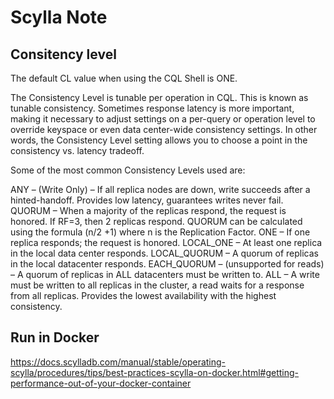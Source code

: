 # Scylla Note

## Consitency level

The default CL value when using the CQL Shell is ONE.

The Consistency Level is tunable per operation in CQL. This is known as tunable consistency. Sometimes response latency is more important, making it necessary to adjust settings on a per-query or operation level to override keyspace or even data center-wide consistency settings. In other words, the Consistency Level setting allows you to choose a point in the consistency vs. latency tradeoff.

Some of the most common Consistency Levels used are:

ANY – (Write Only) – If all replica nodes are down, write succeeds after a hinted-handoff. Provides low latency, guarantees writes never fail.
QUORUM – When a majority of the replicas respond, the request is honored. If RF=3, then 2 replicas respond. QUORUM can be calculated using the formula (n/2 +1) where n is the Replication Factor.
ONE – If one replica responds; the request is honored.
LOCAL_ONE – At least one replica in the local data center responds.
LOCAL_QUORUM – A quorum of replicas in the local datacenter responds.
EACH_QUORUM – (unsupported for reads) – A quorum of replicas in ALL datacenters must be written to.
ALL – A write must be written to all replicas in the cluster, a read waits for a response from all replicas. Provides the lowest availability with the highest consistency.

## Run in Docker

<https://docs.scylladb.com/manual/stable/operating-scylla/procedures/tips/best-practices-scylla-on-docker.html#getting-performance-out-of-your-docker-container>

